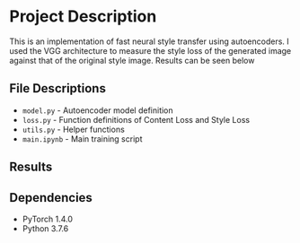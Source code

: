 # Project Description
This is an implementation of fast neural style transfer using autoencoders. I used the VGG architecture to measure the style loss of the generated image against that of the original style image. Results can be seen below

## File Descriptions
- ```model.py``` - Autoencoder model definition
- ```loss.py``` - Function definitions of Content Loss and Style Loss
- ```utils.py``` - Helper functions
- ```main.ipynb``` - Main training script

## Results


## Dependencies
- PyTorch 1.4.0
- Python 3.7.6
